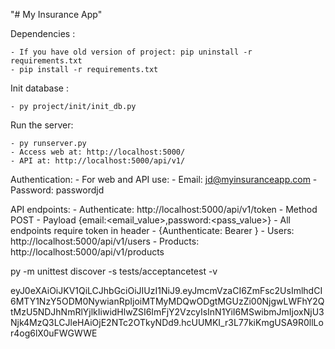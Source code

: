 "# My Insurance App" 

Dependencies :
	
    - If you have old version of project: pip uninstall -r requirements.txt
	- pip install -r requirements.txt

Init database :

    - py project/init/init_db.py

Run the server:

    - py runserver.py
    - Access web at: http://localhost:5000/
    - API at: http://localhost:5000/api/v1/


Authentication:
    - For web and API use:
      - Email: jd@myinsuranceapp.com
      - Password: passwordjd

API endpoints:
    - Authenticate: http://localhost:5000/api/v1/token
      - Method POST
      - Payload {email:<email_value>,password:<pass_value>}
    - All endpoints require token in header
      - {Aunthenticate: Bearer <token>}
    - Users: http://localhost:5000/api/v1/users
    - Products: http://localhost:5000/api/v1/products


 py -m unittest discover -s tests/acceptancetest -v

 eyJ0eXAiOiJKV1QiLCJhbGciOiJIUzI1NiJ9.eyJmcmVzaCI6ZmFsc2UsImlhdCI6MTY1NzY5ODM0NywianRpIjoiMTMyMDQwODgtMGUzZi00NjgwLWFhY2QtMzU5NDJhNmRlYjlkIiwidHlwZSI6ImFjY2VzcyIsInN1YiI6MSwibmJmIjoxNjU3Njk4MzQ3LCJleHAiOjE2NTc2OTkyNDd9.hcUUMKI_r3L77kiKmgUSA9R0llLor4og6lX0uFWGWWE